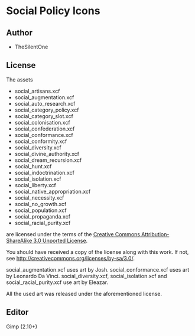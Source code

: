 Social Policy Icons
===================

Author
------

* TheSilentOne

License
-------

The assets

* social_artisans.xcf
* social_augmentation.xcf
* social_auto_research.xcf
* social_category_policy.xcf
* social_category_slot.xcf
* social_colonisation.xcf
* social_confederation.xcf
* social_conformance.xcf
* social_conformity.xcf
* social_diversity.xcf
* social_divine_authority.xcf
* social_dream_recursion.xcf
* social_hunt.xcf
* social_indoctrination.xcf
* social_isolation.xcf
* social_liberty.xcf
* social_native_appropriation.xcf
* social_necessity.xcf
* social_no_growth.xcf
* social_population.xcf
* social_propaganda.xcf
* social_racial_purity.xcf


are licensed under the terms of the
[Creative Commons Attribution-ShareAlike 3.0 Unported License](../../../COPYING).

You should have received a copy of the license along with this
work.  If not, see <http://creativecommons.org/licenses/by-sa/3.0/>.

social_augmentation.xcf uses art by Josh.
social_conformance.xcf uses art by Leonardo Da Vinci.
social_diversity.xcf, social_isolation.xcf and social_racial_purity.xcf
use art by Eleazar.


All the used art was released under the aforementioned license.



Editor
------

Gimp (2.10+)
